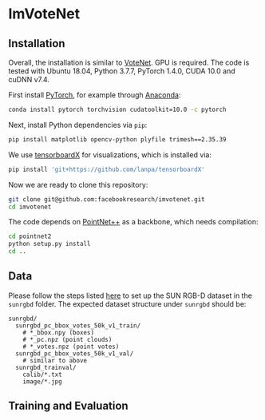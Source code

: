 # ImVoteNet

## Installation
Overall, the installation is similar to [VoteNet](https://github.com/facebookresearch/votenet). GPU is required. The code is tested with Ubuntu 18.04, Python 3.7.7, PyTorch 1.4.0, CUDA 10.0 and cuDNN v7.4.

First install [PyTorch](https://pytorch.org/get-started/locally/), for example through [Anaconda](https://docs.anaconda.com/anaconda/install/):
```bash
conda install pytorch torchvision cudatoolkit=10.0 -c pytorch
```
Next, install Python dependencies via `pip`:
```bash
pip install matplotlib opencv-python plyfile trimesh==2.35.39
```
We use [tensorboardX](https://github.com/lanpa/tensorboardX) for visualizations, which is installed via:
```bash
pip install 'git+https://github.com/lanpa/tensorboardX'
```
Now we are ready to clone this repository:
```bash
git clone git@github.com:facebookresearch/imvotenet.git
cd imvotenet
```
The code depends on [PointNet++](http://arxiv.org/abs/1706.02413) as a backbone, which needs compilation:
```bash
cd pointnet2
python setup.py install
cd ..
```

## Data
Please follow the steps listed [here](https://github.com/facebookresearch/votenet/blob/master/sunrgbd/README.md) to set up the SUN RGB-D dataset in the `sunrgbd` folder. The expected dataset structure under `sunrgbd` should be:
```
sunrgbd/
  sunrgbd_pc_bbox_votes_50k_v1_train/
    # *_bbox.npy (boxes)
    # *_pc.npz (point clouds)
    # *_votes.npz (point votes)
  sunrgbd_pc_bbox_votes_50k_v1_val/
    # similar to above
  sunrgbd_trainval/
    calib/*.txt
    image/*.jpg
```


## Training and Evaluation

